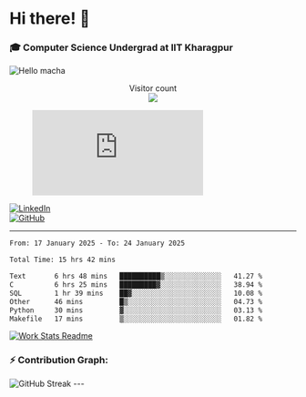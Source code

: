 # Hi there! 👋

### 🎓 Computer Science Undergrad at IIT Kharagpur

<img src="https://raw.githubusercontent.com/sagar-viradiya/sagar-viradiya/master/resources/banner.png" alt="Hello macha">

<p align="center"> 
  Visitor count<br>
  <img src="https://profile-counter.glitch.me/sesiii/count.svg" />
</p>

<figure><embed src="https://wakatime.com/share/@81d5e6c4-c575-43e6-9a9e-85ed25517f53/42cf003a-18dd-42ef-bded-df01146821f2.svg"></embed></figure>

[![LinkedIn](https://img.shields.io/badge/LinkedIn-0077B5?style=for-the-badge&logo=linkedin&logoColor=white)](https://www.linkedin.com/in/sesidadi)  
[![GitHub](https://img.shields.io/badge/GitHub-181717?style=for-the-badge&logo=github&logoColor=white)](https://github.com/sesiii)

---
<!--START_SECTION:waka-->

```txt
From: 17 January 2025 - To: 24 January 2025

Total Time: 15 hrs 42 mins

Text       6 hrs 48 mins   ██████████▒░░░░░░░░░░░░░░   41.27 %
C          6 hrs 25 mins   █████████▓░░░░░░░░░░░░░░░   38.94 %
SQL        1 hr 39 mins    ██▓░░░░░░░░░░░░░░░░░░░░░░   10.08 %
Other      46 mins         █▒░░░░░░░░░░░░░░░░░░░░░░░   04.73 %
Python     30 mins         ▓░░░░░░░░░░░░░░░░░░░░░░░░   03.13 %
Makefile   17 mins         ▒░░░░░░░░░░░░░░░░░░░░░░░░   01.82 %
```

<!--END_SECTION:waka-->


[![Work Stats Readme](https://github.com/sesiii/sesiii/actions/workflows/main.yml/badge.svg)](https://github.com/sesiii/sesiii/actions/workflows/main.yml)

### ⚡ Contribution Graph:

<img src="https://streak-stats.demolab.com/?user=sesiii&theme=radical" alt="GitHub Streak" />
---

